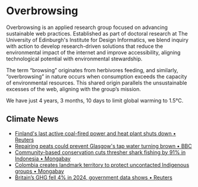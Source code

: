 # Overbrowsing

Overbrowsing is an applied research group focused on advancing sustainable web practices. Established as part of doctoral research at The University of Edinburgh's Institute for Design Informatics, we blend inquiry with action to develop research-driven solutions that reduce the environmental impact of the internet and improve accessibility, aligning technological potential with environmental stewardship.

The term “browsing” originates from herbivores feeding, and similarly, “overbrowsing” in nature occurs when consumption exceeds the capacity of environmental resources. This shared origin parallels the unsustainable excesses of the web, aligning with the group’s mission.

<!-- clock-time -->
We have just 4 years, 3 months, 10 days to limit global warming to 1.5°C.
<!-- /clock-time -->

## Climate News
<!-- clock-news -->
- [Finland's last active coal-fired power and heat plant shuts down • Reuters](https://www.reuters.com/business/energy/finlands-last-active-coal-fired-power-heat-plant-shuts-down-2025-04-01/ )
- [Repairing peats could prevent Glasgow's tap water turning brown • BBC](https://www.bbc.com/news/articles/c871nq9j7d8o)
- [Community-based conservation cuts thresher shark fishing by 91% in Indonesia • Mongabay](https://news.mongabay.com/2025/03/community-based-conservation-cuts-thresher-shark-fishing-by-91-in-indonesia-study/ )
- [Colombia creates landmark territory to protect uncontacted Indigenous groups • Mongabay](https://news.mongabay.com/2025/03/colombia-creates-landmark-territory-to-protect-uncontacted-indigenous-groups/ )
- [Britain’s GHG fell 4% in 2024, government data shows • Reuters](https://www.reuters.com/sustainability/climate-energy/britains-greenhouse-gas-emissions-fell-4-2024-government-data-shows-2025-03-27/ )
<!-- /clock-news -->
